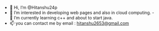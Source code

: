 - 👋 Hi, I’m @Hitanshu24p
- 👀 I’m interested in developing web pages and also in cloud computing.
-🌱 I’m currently learning c++ and about to start java.
- 📫 you can contact me by email : hitanshu2653@gmail.com 

<!---
Hitanshu24p/Hitanshu24p is a ✨ special ✨ repository because its `README.md` (this file) appears on your GitHub profile.
You can click the Preview link to take a look at your changes.
--->
